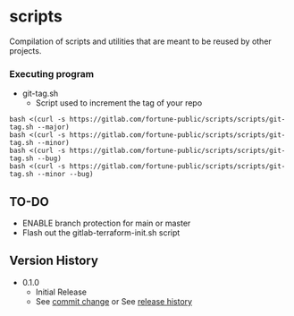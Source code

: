 # scripts
Compilation of scripts and utilities that are meant to be reused by other projects.

### Executing program

* git-tag.sh
    * Script used to increment the tag of your repo
```
bash <(curl -s https://gitlab.com/fortune-public/scripts/scripts/git-tag.sh --major)
bash <(curl -s https://gitlab.com/fortune-public/scripts/scripts/git-tag.sh --minor)
bash <(curl -s https://gitlab.com/fortune-public/scripts/scripts/git-tag.sh --bug)
bash <(curl -s https://gitlab.com/fortune-public/scripts/scripts/git-tag.sh --minor --bug)
```

## TO-DO
* ENABLE branch protection for main or master
* Flash out the gitlab-terraform-init.sh script 

## Version History
* 0.1.0
    * Initial Release
    * See [commit change]() or See [release history]()